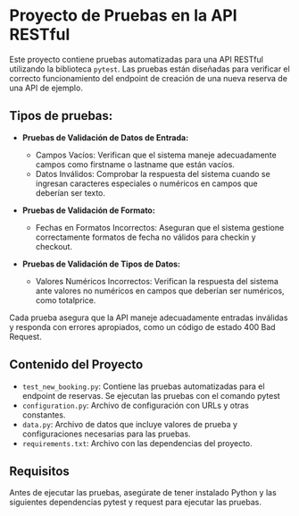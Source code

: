 ﻿# Proyecto de Pruebas en la API RESTful

Este proyecto contiene pruebas automatizadas para una API RESTful utilizando la biblioteca `pytest`. Las pruebas están diseñadas para verificar el correcto funcionamiento del endpoint de creación de una nueva reserva de una API de ejemplo.

## Tipos de pruebas:

- **Pruebas de Validación de Datos de Entrada:**
	- Campos Vacíos: Verifican que el sistema maneje adecuadamente campos como firstname o lastname que están vacíos.
	- Datos Inválidos: Comprobar la respuesta del sistema cuando se ingresan caracteres especiales o numéricos en campos que deberían ser texto.


- **Pruebas de Validación de Formato:**
	- Fechas en Formatos Incorrectos: Aseguran que el sistema gestione correctamente formatos de fecha no válidos para checkin y checkout.


- **Pruebas de Validación de Tipos de Datos:**
	- Valores Numéricos Incorrectos: Verifican la respuesta del sistema ante valores no numéricos en campos que deberían ser numéricos, como totalprice.

Cada prueba asegura que la API maneje adecuadamente entradas inválidas y responda con errores apropiados, como un código de estado 400 Bad Request.

## Contenido del Proyecto

- `test_new_booking.py`: Contiene las pruebas automatizadas para el endpoint de reservas. Se ejecutan las pruebas con el comando pytest
- `configuration.py`: Archivo de configuración con URLs y otras constantes.
- `data.py`: Archivo de datos que incluye valores de prueba y configuraciones necesarias para las pruebas.
- `requirements.txt`: Archivo con las dependencias del proyecto.

## Requisitos

Antes de ejecutar las pruebas, asegúrate de tener instalado Python y las siguientes dependencias pytest y request para ejecutar las pruebas.
